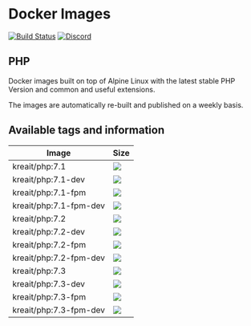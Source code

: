 # Docker Images

[![Build Status](https://travis-ci.org/kreait/docker-images.svg?branch=master)](https://travis-ci.org/kreait/docker-images)
[![Discord](https://img.shields.io/discord/523866370778333184.svg?color=7289da&logo=discord)](https://discord.gg/p4W55UM)

## PHP

Docker images built on top of Alpine Linux with the latest stable PHP Version and common and useful extensions.

The images are automatically re-built and published on a weekly basis.

## Available tags and information

| Image  | Size |
| --- | --- |
| kreait/php:7.1          | [![](https://images.microbadger.com/badges/image/kreait/php:7.1.svg)](https://microbadger.com/images/kreait/php:7.1) |
| kreait/php:7.1-dev      | [![](https://images.microbadger.com/badges/image/kreait/php:7.1-dev.svg)](https://microbadger.com/images/kreait/php:7.1-dev) |
| kreait/php:7.1-fpm      | [![](https://images.microbadger.com/badges/image/kreait/php:7.1-fpm.svg)](https://microbadger.com/images/kreait/php:7.1-fpm) |
| kreait/php:7.1-fpm-dev  | [![](https://images.microbadger.com/badges/image/kreait/php:7.1-fpm-dev.svg)](https://microbadger.com/images/kreait/php:7.1-fpm-dev) |
| kreait/php:7.2          | [![](https://images.microbadger.com/badges/image/kreait/php:7.2.svg)](https://microbadger.com/images/kreait/php:7.2) |
| kreait/php:7.2-dev      | [![](https://images.microbadger.com/badges/image/kreait/php:7.2-dev.svg)](https://microbadger.com/images/kreait/php:7.2-dev) |
| kreait/php:7.2-fpm      | [![](https://images.microbadger.com/badges/image/kreait/php:7.2-fpm.svg)](https://microbadger.com/images/kreait/php:7.2-fpm) |
| kreait/php:7.2-fpm-dev  | [![](https://images.microbadger.com/badges/image/kreait/php:7.2-fpm-dev.svg)](https://microbadger.com/images/kreait/php:7.2-fpm-dev) |
| kreait/php:7.3          | [![](https://images.microbadger.com/badges/image/kreait/php:7.3.svg)](https://microbadger.com/images/kreait/php:7.3) |
| kreait/php:7.3-dev      | [![](https://images.microbadger.com/badges/image/kreait/php:7.3-dev.svg)](https://microbadger.com/images/kreait/php:7.3-dev) |
| kreait/php:7.3-fpm      | [![](https://images.microbadger.com/badges/image/kreait/php:7.3-fpm.svg)](https://microbadger.com/images/kreait/php:7.3-fpm) |
| kreait/php:7.3-fpm-dev  | [![](https://images.microbadger.com/badges/image/kreait/php:7.3-fpm-dev.svg)](https://microbadger.com/images/kreait/php:7.3-fpm-dev) |
